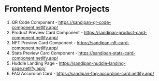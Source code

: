 # Frontend Mentor Projects

1. QR Code Component - https://sandipan-qr-code-component.netlify.app/
2. Product Preview Card Component - https://sandipan-product-card-component.netlify.app/
3. NFT Preview Card Component - https://sandipan-nft-card-component.netlify.app/
4. Stats Preview Card Component - https://sandipan-stats-card-component.netlify.app/
5. Huddle Landing Page - https://sandipan-huddle-landing-page.netlify.app/
6. FAQ Accordion Card - https://sandipan-faq-accordion-card.netlify.app/
